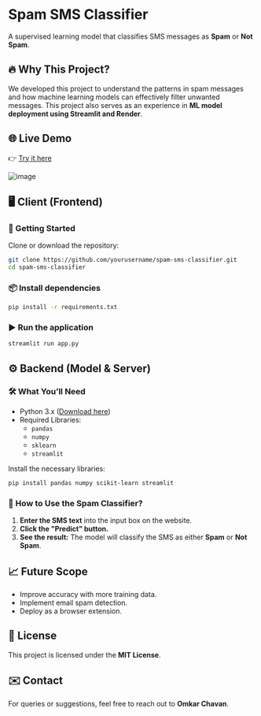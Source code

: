 # Spam SMS Classifier  

A supervised learning model that classifies SMS messages as **Spam** or **Not Spam**.

## 🔥 Why This Project?  
We developed this project to understand the patterns in spam messages and how machine learning models can effectively filter unwanted messages. This project also serves as an experience in **ML model deployment using Streamlit and Render**.

## 🌐 Live Demo  
👉 [Try it here]([https://spam-sms-classifier-omkxn.onrender.com/])  

![image](https://github.com/user-attachments/assets/469d3f17-60a8-4fce-a57e-c8ab5d694374)


## 🖥️ Client (Frontend)  

### 🚀 Getting Started  
Clone or download the repository:  

```bash
git clone https://github.com/yourusername/spam-sms-classifier.git  
cd spam-sms-classifier
```

### 📦 Install dependencies  
```bash
pip install -r requirements.txt
```

### ▶️ Run the application  
```bash
streamlit run app.py
```

## ⚙️ Backend (Model & Server)  

### 🛠️ What You’ll Need  
- Python 3.x ([Download here](https://www.python.org/downloads/))  
- Required Libraries:  
  - `pandas`  
  - `numpy`  
  - `sklearn`  
  - `streamlit`  

Install the necessary libraries:  
```bash
pip install pandas numpy scikit-learn streamlit
```

### 🏈 How to Use the Spam Classifier?  
1. **Enter the SMS text** into the input box on the website.  
2. **Click the "Predict" button.**  
3. **See the result:** The model will classify the SMS as either **Spam** or **Not Spam**.

## 📈 Future Scope  
- Improve accuracy with more training data.  
- Implement email spam detection.  
- Deploy as a browser extension.  

## 💚 License  
This project is licensed under the **MIT License**.

## ✉️ Contact  
For queries or suggestions, feel free to reach out to **Omkar Chavan**.
